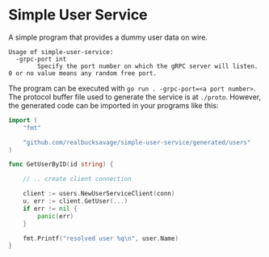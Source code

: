 # Simple User Service

A simple program that provides a dummy user data on wire.

```
Usage of simple-user-service:
  -grpc-port int
        Specify the port number on which the gRPC server will listen. 0 or no value means any random free port.

```

The program can be executed with `go run . -grpc-port=<a port number>`. The protocol buffer file used to generate the service is at `./proto`.
However, the generated code can be imported in your programs like this:

```go
import (
    "fmt"

	"github.com/realbucksavage/simple-user-service/generated/users"
)

func GetUserByID(id string) {

    // .. create client connection

    client := users.NewUserServiceClient(conn)
    u, err := client.GetUser(...)
    if err != nil {
        panic(err)
    }

    fmt.Printf("resolved user %q\n", user.Name)
}
```

